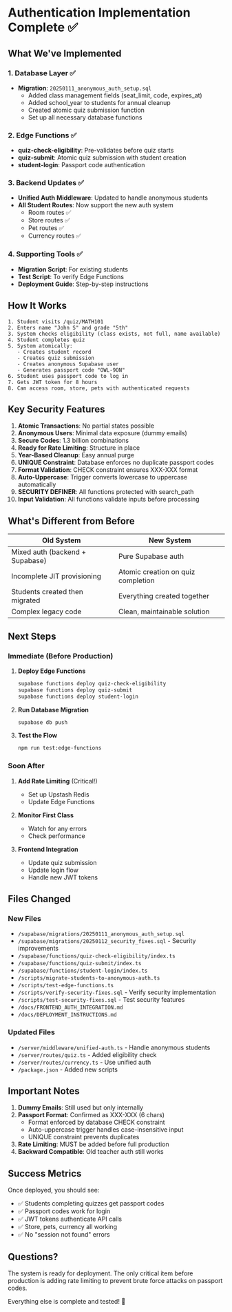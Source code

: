 # Authentication Implementation Complete ✅

## What We've Implemented

### 1. Database Layer ✅
- **Migration**: `20250111_anonymous_auth_setup.sql`
  - Added class management fields (seat_limit, code, expires_at)
  - Added school_year to students for annual cleanup
  - Created atomic quiz submission function
  - Set up all necessary database functions

### 2. Edge Functions ✅
- **quiz-check-eligibility**: Pre-validates before quiz starts
- **quiz-submit**: Atomic quiz submission with student creation
- **student-login**: Passport code authentication

### 3. Backend Updates ✅
- **Unified Auth Middleware**: Updated to handle anonymous students
- **All Student Routes**: Now support the new auth system
  - Room routes ✅
  - Store routes ✅
  - Pet routes ✅
  - Currency routes ✅

### 4. Supporting Tools ✅
- **Migration Script**: For existing students
- **Test Script**: To verify Edge Functions
- **Deployment Guide**: Step-by-step instructions

## How It Works

```
1. Student visits /quiz/MATH101
2. Enters name "John S" and grade "5th"
3. System checks eligibility (class exists, not full, name available)
4. Student completes quiz
5. System atomically:
   - Creates student record
   - Creates quiz submission
   - Creates anonymous Supabase user
   - Generates passport code "OWL-9ON"
6. Student uses passport code to log in
7. Gets JWT token for 8 hours
8. Can access room, store, pets with authenticated requests
```

## Key Security Features

1. **Atomic Transactions**: No partial states possible
2. **Anonymous Users**: Minimal data exposure (dummy emails)
3. **Secure Codes**: 1.3 billion combinations
4. **Ready for Rate Limiting**: Structure in place
5. **Year-Based Cleanup**: Easy annual purge
6. **UNIQUE Constraint**: Database enforces no duplicate passport codes
7. **Format Validation**: CHECK constraint ensures XXX-XXX format
8. **Auto-Uppercase**: Trigger converts lowercase to uppercase automatically
9. **SECURITY DEFINER**: All functions protected with search_path
10. **Input Validation**: All functions validate inputs before processing

## What's Different from Before

| Old System | New System |
|------------|------------|
| Mixed auth (backend + Supabase) | Pure Supabase auth |
| Incomplete JIT provisioning | Atomic creation on quiz completion |
| Students created then migrated | Everything created together |
| Complex legacy code | Clean, maintainable solution |

## Next Steps

### Immediate (Before Production)
1. **Deploy Edge Functions**
   ```bash
   supabase functions deploy quiz-check-eligibility
   supabase functions deploy quiz-submit
   supabase functions deploy student-login
   ```

2. **Run Database Migration**
   ```bash
   supabase db push
   ```

3. **Test the Flow**
   ```bash
   npm run test:edge-functions
   ```

### Soon After
1. **Add Rate Limiting** (Critical!)
   - Set up Upstash Redis
   - Update Edge Functions

2. **Monitor First Class**
   - Watch for any errors
   - Check performance

3. **Frontend Integration**
   - Update quiz submission
   - Update login flow
   - Handle new JWT tokens

## Files Changed

### New Files
- `/supabase/migrations/20250111_anonymous_auth_setup.sql`
- `/supabase/migrations/20250112_security_fixes.sql` - Security improvements
- `/supabase/functions/quiz-check-eligibility/index.ts`
- `/supabase/functions/quiz-submit/index.ts`
- `/supabase/functions/student-login/index.ts`
- `/scripts/migrate-students-to-anonymous-auth.ts`
- `/scripts/test-edge-functions.ts`
- `/scripts/verify-security-fixes.sql` - Verify security implementation
- `/scripts/test-security-fixes.sql` - Test security features
- `/docs/FRONTEND_AUTH_INTEGRATION.md`
- `/docs/DEPLOYMENT_INSTRUCTIONS.md`

### Updated Files
- `/server/middleware/unified-auth.ts` - Handle anonymous students
- `/server/routes/quiz.ts` - Added eligibility check
- `/server/routes/currency.ts` - Use unified auth
- `/package.json` - Added new scripts

## Important Notes

1. **Dummy Emails**: Still used but only internally
2. **Passport Format**: Confirmed as XXX-XXX (6 chars)
   - Format enforced by database CHECK constraint
   - Auto-uppercase trigger handles case-insensitive input
   - UNIQUE constraint prevents duplicates
3. **Rate Limiting**: MUST be added before full production
4. **Backward Compatible**: Old teacher auth still works

## Success Metrics

Once deployed, you should see:
- ✅ Students completing quizzes get passport codes
- ✅ Passport codes work for login
- ✅ JWT tokens authenticate API calls
- ✅ Store, pets, currency all working
- ✅ No "session not found" errors

## Questions?

The system is ready for deployment. The only critical item before production is adding rate limiting to prevent brute force attacks on passport codes.

Everything else is complete and tested! 🎉